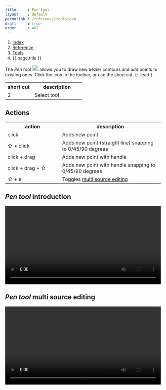```yaml
---
title     : Pen tool
layout    : default
permalink : /reference/tools/pen
draft     : true
order     : 402
---
```


<nav aria-label="breadcrumb">
  <ol class="breadcrumb small">
    <li class="breadcrumb-item"><a href="{{ site.url }}">Index</a></li>
    <li class="breadcrumb-item"><a href="../../../reference">Reference</a></li>
    <li class="breadcrumb-item"><a href="../tools/">Tools</a></li>
    <li class="breadcrumb-item active" aria-current="page">{{ page.title }}</li>
  </ol>
</nav>

The *Pen tool* <img height="20" src="{{ site.url }}/images/icons/pointeradd.svg"> allows you to draw new bézier contours and add points to existing ones.
Click the icon in the toolbar, or use the short cut.
{: .lead }


<table class='table table-hover'>
<tr>
<th width='35%'>short cut</th>
<th width='65%'>description</th>
</tr>
<tr>
<td>2</td>
<td>Select tool</td>
</tr>
</table>

Actions
-------

<table class='table table-hover'>
<tr>
<th width='35%'>action</th>
<th width='65%'>description</th>
</tr>
<tr>
<td>click</td>
<td>Adds new point</td>
</tr>
<tr>
<td>⇧ + click</td>
<td>Adds new point (straight line) snapping to 0/45/90 degrees</td>
</tr>
<tr>
<td>click + drag</td>
<td>Adds new point with handle</td>
</tr>
<tr>
<td>click + drag + ⇧</td>
<td>Adds new point with handle snapping to 0/45/90 degrees</td>
</tr>
<tr>
<td>⇧ + e</td>
<td>Toggles <a href="{{ site.url }}/reference/tools/pen#pen-tool-multi-source-editing">multi source editing</a></td>
</tr>
</table>

*Pen tool* introduction
-------
<video src="{{ site.url }}/videos/pen-tool-introduction.mp4" controls="controls" style="width: 100%; max-width: 600px">
</video>

*Pen tool* multi source editing
-------
<video src="{{ site.url }}/videos/pen-tool-multi-source-editing.mp4" controls="controls" style="width: 100%; max-width: 600px">
</video>



